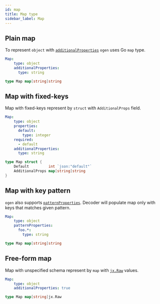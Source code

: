 ```yaml
---
id: map
title: Map type
sidebar_label: Map
---
```


## Plain map

To represent `object` with [`additionalProperties`](https://swagger.io/docs/specification/data-models/dictionaries/)
`ogen` uses Go `map` type.

```yaml
Map:
    type: object
    additionalProperties:
      type: string
```

```go
type Map map[string]string
```

## Map with fixed-keys

Map with fixed-keys represent by `struct` with `AdditionalProps` field.

```yaml
Map:
    type: object
    properties:
      default:
        type: integer
    required:
      - default
    additionalProperties:
      type: string
```

```go
type Map struct {
	Default         int `json:"default"`
	AdditionalProps map[string]string
}
```

## Map with key pattern

`ogen` also supports [`patternProperties`](https://json-schema.org/understanding-json-schema/reference/object.html#patternProperties).
Decoder will populate map only with keys that matches given pattern.

```yaml
Map:
    type: object
    patternProperties:
      foo.*:
        type: string
```

```go
type Map map[string]string
```

## Free-form map

Map with unspecified schema represent by `map` with [`jx.Raw`](https://pkg.go.dev/github.com/go-faster/jx) values.

```yaml
Map:
    type: object
    additionalProperties: true
```

```go
type Map map[string]jx.Raw
```

